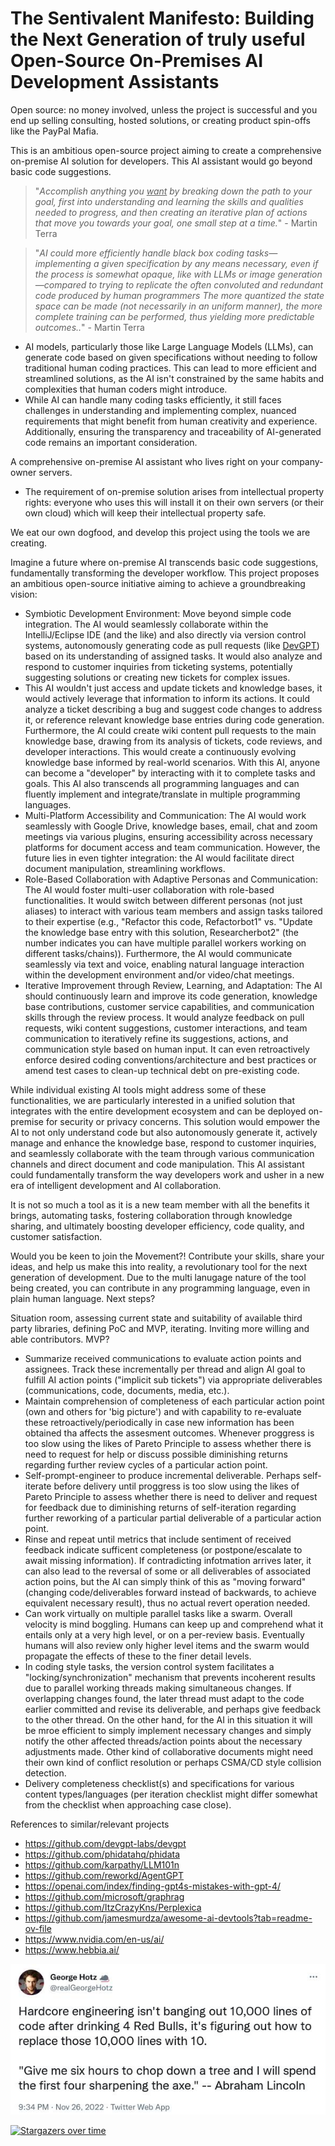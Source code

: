 # The Sentivalent Manifesto: Building the Next Generation of truly useful Open-Source On-Premises AI Development Assistants

Open source: no money involved, unless the project is successful and you end up selling consulting, hosted solutions, or creating product spin-offs like the PayPal Mafia.

This is an ambitious open-source project aiming to create a comprehensive on-premise AI solution for developers. This AI assistant would go beyond basic code suggestions.

> "_Accomplish anything you <ins>want</ins> by breaking down the path to your goal, first into understanding and learning the skills and qualities needed to progress, and then creating an iterative plan of actions that move you towards your goal, one small step at a time._" - Martin Terra

> "_AI could more efficiently handle black box coding tasks—implementing a given specification by any means necessary, even if the process is somewhat opaque, like with LLMs or image generation—compared to trying to replicate the often convoluted and redundant code produced by human programmers The more quantized the state space can be made (not necessarily in an uniform manner), the more complete training can be performed, thus yielding more predictable outcomes.._" - Martin Terra

- AI models, particularly those like Large Language Models (LLMs), can generate code based on given specifications without needing to follow traditional human coding practices. This can lead to more efficient and streamlined solutions, as the AI isn't constrained by the same habits and complexities that human coders might introduce.
- While AI can handle many coding tasks efficiently, it still faces challenges in understanding and implementing complex, nuanced requirements that might benefit from human creativity and experience. Additionally, ensuring the transparency and traceability of AI-generated code remains an important consideration.

A comprehensive on-premise AI assistant who lives right on your company-owner servers.

- The requirement of on-premise solution arises from intellectual property rights: everyone who uses this will install it on their own servers (or their own cloud) which will keep their intellectual property safe.

We eat our own dogfood, and develop this project using the tools we are creating.

Imagine a future where on-premise AI transcends basic code suggestions, fundamentally transforming the developer workflow. This project proposes an ambitious open-source initiative aiming to achieve a groundbreaking vision:

- Symbiotic Development Environment: Move beyond simple code integration. The AI would seamlessly collaborate within the IntelliJ/Eclipse IDE (and the like) and also directly via version control systems, autonomously generating code as pull requests (like [DevGPT](https://www.youtube.com/watch?v=aCglOfrbT7E)) based on its understanding of assigned tasks. It would also analyze and respond to customer inquiries from ticketing systems, potentially suggesting solutions or creating new tickets for complex issues.
- This AI wouldn't just access and update tickets and knowledge bases, it would actively leverage that information to inform its actions. It could analyze a ticket describing a bug and suggest code changes to address it, or reference relevant knowledge base entries during code generation. Furthermore, the AI could create wiki content pull requests to the main knowledge base, drawing from its analysis of tickets, code reviews, and developer interactions. This would create a continuously evolving knowledge base informed by real-world scenarios. With this AI, anyone can become a "developer" by interacting with it to complete tasks and goals. This AI also transcends all programming languages and can fluently implement and integrate/translate in multiple programming languages.
- Multi-Platform Accessibility and Communication: The AI would work seamlessly with Google Drive, knowledge bases, email, chat and zoom meetings via various plugins, ensuring accessibility across necessary platforms for document access and team communication. However, the future lies in even tighter integration: the AI would facilitate direct document manipulation, streamlining workflows.
- Role-Based Collaboration with Adaptive Personas and Communication: The AI would foster multi-user collaboration with role-based functionalities. It would switch between different personas (not just aliases) to interact with various team members and assign tasks tailored to their expertise (e.g., "Refactor this code, Refactorbot1" vs. "Update the knowledge base entry with this solution, Researcherbot2" (the number indicates you can have multiple parallel workers working on different tasks/chains)). Furthermore, the AI would communicate seamlessly via text and voice, enabling natural language interaction within the development environment and/or video/chat meetings.
- Iterative Improvement through Review, Learning, and Adaptation: The AI should continuously learn and improve its code generation, knowledge base contributions, customer service capabilities, and communication skills through the review process. It would analyze feedback on pull requests, wiki content suggestions, customer interactions, and team communication to iteratively refine its suggestions, actions, and communication style based on human input. It can even retroactively enforce desired coding conventions/architecture and best practices or amend test cases to clean-up technical debt on pre-existing code.

While individual existing AI tools might address some of these functionalities, we are particularly interested in a unified solution that integrates with the entire development ecosystem and can be deployed on-premise for security or privacy concerns. This solution would empower the AI to not only understand code but also autonomously generate it, actively manage and enhance the knowledge base, respond to customer inquiries, and seamlessly collaborate with the team through various communication channels and direct document and code manipulation. This AI assistant could fundamentally transform the way developers work and usher in a new era of intelligent development and AI collaboration.

It is not so much a tool as it is a new team member with all the benefits it brings, automating tasks, fostering collaboration through knowledge sharing, and ultimately boosting developer efficiency, code quality, and customer satisfaction.

Would you be keen to join the Movement?! Contribute your skills, share your ideas, and help us make this into reality, a revolutionary tool for the next generation of development. Due to the multi lanugage nature of the tool being created, you can contribute in any programming language, even in plain human language.
Next steps?

Situation room, assessing current state and suitability of available third party libraries, defining PoC and MVP, iterating. Inviting more willing and able contributors.
MVP?

- Summarize received communications to evaluate action points and assignees. Track these incrementally per thread and align AI goal to fulfill AI action points ("implicit sub tickets") via appropriate deliverables (communications, code, documents, media, etc.).
- Maintain comprehension of completeness of each particular action point (own and others for 'big picture') and with capability to re-evaluate these retroactively/periodically in case new information has been obtained tha affects the assesment outcomes. Whenever proggress is too slow using the likes of Pareto Principle to assess whether there is need to request for help or discuss possible diminishing returns regarding further review cycles of a particular action point.
- Self-prompt-engineer to produce incremental deliverable. Perhaps self-iterate before delivery until proggress is too slow using the likes of Pareto Principle to assess whether there is need to deliver and request for feedback due to diminishing returns of self-iteration regarding further reworking of a particular partial deliverable of a particular action point.
- Rinse and repeat until metrics that include sentiment of received feedback indicate sufficent completeness (or postpone/escalate to await missing information). If contradicting infotmation arrives later, it can also lead to the reversal of some or all deliverables of associated action poins, but the AI can simply think of this as "moving forward" (changing code/deliverables forward instead of backwards, to achieve equivalent necessary result), thus no actual revert operation needed.
- Can work virtually on multiple parallel tasks like a swarm. Overall velocity is mind boggling. Humans can keep up and comprehend what it entails only at a very high level, or on a per-review basis. Eventually humans will also review only higher level items and the swarm would propagate the effects of these to the finer detail levels.
- In coding style tasks, the version control system facilitates a "locking/synchronization" mechanism that prevents incoherent results due to parallel working threads making simultaneous changes. If overlapping changes found, the later thread must adapt to the code earlier committed and revise its deliverable, and perhaps give feedback to the other thread. On the other hand, for the AI in this situation it will be mroe efficient to simply implement necessary changes and simply notify the other affected threads/action points about the necessary adjustments made. Other kind of collaborative documents might need their own kind of conflict resolution or perhaps CSMA/CD style collision detection.
- Delivery completeness checklist(s) and specifications for various content types/languages (per iteration checklist might differ somewhat from the checklist when approaching case close).

References to similar/relevant projects
- https://github.com/devgpt-labs/devgpt
- https://github.com/phidatahq/phidata
- https://github.com/karpathy/LLM101n
- https://github.com/reworkd/AgentGPT
- https://openai.com/index/finding-gpt4s-mistakes-with-gpt-4/
- https://github.com/microsoft/graphrag
- https://github.com/ItzCrazyKns/Perplexica
- https://github.com/jamesmurdza/awesome-ai-devtools?tab=readme-ov-file
- https://www.nvidia.com/en-us/ai/
- https://www.hebbia.ai/

![Quote from George Hotz about HC coding](https://raw.githubusercontent.com/gitarmartin/sentivalent/main/anchillaries/hc-engineering.jpg)

[![Stargazers over time](https://starchart.cc/gitarmartin/sentivalent.svg?variant=adaptive)](https://starchart.cc/gitarmartin/sentivalent)
